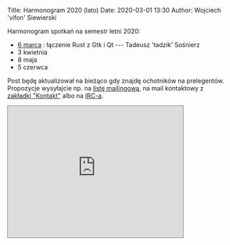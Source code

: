 Title: Harmonogram 2020 (lato)
Date: 2020-03-01 13:30
Author: Wojciech 'vifon' Siewierski

Harmonogram spotkań na semestr letni 2020:

- [6 marca][4]
  : łączenie Rust z Gtk i Qt --- Tadeusz 'tadzik' Sośnierz
- 3 kwietnia
- 8 maja
- 5 czerwca

Post będę aktualizował na bieżąco gdy znajdę ochotników na
prelegentów. Propozycje wysyłajcie np. na [listę mailingową][1], na
mail kontaktowy z [zakładki "Kontakt"][2] albo na [IRC-a][3].

<iframe src="https://calendar.google.com/calendar/embed?showTitle=0&amp;showPrint=0&amp;showCalendars=0&amp;mode=AGENDA&amp;height=300&amp;wkst=2&amp;bgcolor=%23FFFFFF&amp;src=tm2hbluc2kdrg51hfdsj4iqq7s%40group.calendar.google.com&amp;color=%2323164E&amp;ctz=Europe%2FWarsaw" style="border:solid 1px #777" width="400" height="300" frameborder="0" scrolling="no"></iframe>

[1]: https://linuxlab.pw/cgi-bin/mailman/listinfo/lwb
[2]: {filename}/pages/kontakt.md
[3]: https://webchat.freenode.net/?channels=#linuxlab-pw

[4]: {filename}/Spotkania/050-marzec.md
